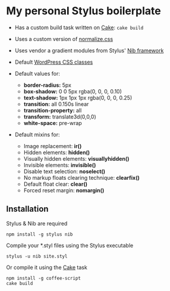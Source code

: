 # My personal Stylus boilerplate #

* Has a custom build task written on [Cake](http://jashkenas.github.com/coffee-script/#cake): `cake build`
* Uses a custom version of [normalize.css](http://necolas.github.com/normalize.css/)
* Uses vendor a gradient modules from Stylus' [Nib framework](http://visionmedia.github.com/nib/)
* Default [WordPress CSS classes](http://codex.wordpress.org/CSS)

* Default values for:
  * **border-radius:** 5px
  * **box-shadow:** 0 0 5px rgba(0, 0, 0, 0.10)
  * **text-shadow:** 1px 1px 1px rgba(0, 0, 0, 0.25)
  * **transition:** all 0.150s linear
  * **transition-property:** all
  * **transform:** translate3d(0,0,0)
  * **white-space:** pre-wrap

* Default mixins for:
  * Image replacement: **ir()**
  * Hidden elements: **hidden()**
  * Visually hidden elements: **visuallyhidden()**
  * Invisible elements: **invisible()**
  * Disable text selection: **noselect()**
  * No markup floats clearing technique: **clearfix()**
  * Default float clear: **clear()**
  * Forced reset margin: **nomargin()**

## Installation ##
Stylus & Nib are required

    npm install -g stylus nib

Compile your *.styl files using the Stylus executable

    stylus -u nib site.styl

Or compile it using the [Cake](http://jashkenas.github.com/coffee-script/#cake) task

    npm install -g coffee-script
    cake build
